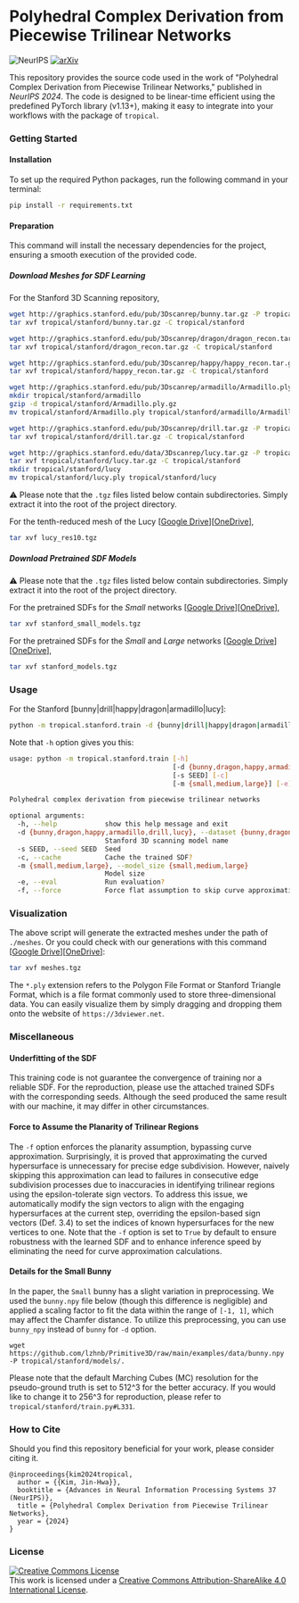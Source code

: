 # Polyhedral Complex Derivation from Piecewise Trilinear Networks

![NeurIPS](https://img.shields.io/badge/Conference-NeurIPS%202024-blue)
[![arXiv](https://img.shields.io/badge/arXiv-2402.10403-blue)](https://arxiv.org/abs/2402.10403)

This repository provides the source code used in the work of "Polyhedral Complex Derivation from Piecewise Trilinear Networks," published in _NeurIPS 2024_. The code is designed to be linear-time efficient using the predefined PyTorch library (v1.13+), making it easy to integrate into your workflows with the package of `tropical`.

### Getting Started

#### Installation

To set up the required Python packages, run the following command in your terminal:

```bash
pip install -r requirements.txt
```

#### Preparation

This command will install the necessary dependencies for the project, ensuring a smooth execution of the provided code.

##### Download Meshes for SDF Learning

For the Stanford 3D Scanning repository,
```bash
wget http://graphics.stanford.edu/pub/3Dscanrep/bunny.tar.gz -P tropical/stanford
tar xvf tropical/stanford/bunny.tar.gz -C tropical/stanford

wget http://graphics.stanford.edu/pub/3Dscanrep/dragon/dragon_recon.tar.gz -P tropical/stanford
tar xvf tropical/stanford/dragon_recon.tar.gz -C tropical/stanford

wget http://graphics.stanford.edu/pub/3Dscanrep/happy/happy_recon.tar.gz -P tropical/stanford
tar xvf tropical/stanford/happy_recon.tar.gz -C tropical/stanford

wget http://graphics.stanford.edu/pub/3Dscanrep/armadillo/Armadillo.ply.gz -P tropical/stanford
mkdir tropical/stanford/armadillo
gzip -d tropical/stanford/Armadillo.ply.gz
mv tropical/stanford/Armadillo.ply tropical/stanford/armadillo/Armadillo.ply

wget http://graphics.stanford.edu/pub/3Dscanrep/drill.tar.gz -P tropical/stanford
tar xvf tropical/stanford/drill.tar.gz -C tropical/stanford

wget http://graphics.stanford.edu/data/3Dscanrep/lucy.tar.gz -P tropical/stanford
tar xvf tropical/stanford/lucy.tar.gz -C tropical/stanford
mkdir tropical/stanford/lucy
mv tropical/stanford/lucy.ply tropical/stanford/lucy
```

:warning: Please note that the `.tgz` files listed below contain subdirectories. Simply extract it into the root of the project directory.

For the tenth-reduced mesh of the Lucy [[Google Drive](https://drive.google.com/file/d/1-htwyfzfk41JLgPM3WZcih7mVVHtyzGW/view?usp=sharing)][[OneDrive](https://1drv.ms/u/s!AmNshZeifO7Dkl9ie89rrZM39Sc0?e=LPh8er)],
```bash
tar xvf lucy_res10.tgz
```

##### Download Pretrained SDF Models

:warning: Please note that the `.tgz` files listed below contain subdirectories. Simply extract it into the root of the project directory.

For the pretrained SDFs for the _Small_ networks [[Google Drive](https://drive.google.com/file/d/1-njnIbRfrXGD70FRYzzgs1druovPdFNU/view?usp=sharing)][[OneDrive](https://1drv.ms/u/s!AmNshZeifO7Dkl4OHOHaj5aRUzIE?e=MwAv7J)],
```bash
tar xvf stanford_small_models.tgz
```

For the pretrained SDFs for the _Small_ and _Large_ networks [[Google Drive](https://drive.google.com/file/d/1Vj67XxSqIDmB1HwEOmnIxWUO-6Xbv_B1/view?usp=sharing)][[OneDrive](https://1drv.ms/u/s!AmNshZeifO7DkmGp8k1Vvfb2ORo2?e=I0t64h)],
```bash
tar xvf stanford_models.tgz
```

### Usage

For the Stanford [bunny|drill|happy|dragon|armadillo|lucy]:
```bash
python -m tropical.stanford.train -d {bunny|drill|happy|dragon|armadillo|lucy} -e
```

Note that `-h` option gives you this:
```bash
usage: python -m tropical.stanford.train [-h]
                                         [-d {bunny,dragon,happy,armadillo,drill,lucy}]
                                         [-s SEED] [-c]
                                         [-m {small,medium,large}] [-e] [-f]

Polyhedral complex derivation from piecewise trilinear networks

optional arguments:
  -h, --help            show this help message and exit
  -d {bunny,dragon,happy,armadillo,drill,lucy}, --dataset {bunny,dragon,happy,armadillo,drill,lucy}
                        Stanford 3D scanning model name
  -s SEED, --seed SEED  Seed
  -c, --cache           Cache the trained SDF?
  -m {small,medium,large}, --model_size {small,medium,large}
                        Model size
  -e, --eval            Run evaluation?
  -f, --force           Force flat assumption to skip curve approximation.
```

### Visualization

The above script will generate the extracted meshes under the path of `./meshes`. Or you could check with our generations with this command [[Google Drive](https://drive.google.com/file/d/1-o_DwiWmw_QgdZ9HKOmPcSKAe2gB_GD_/view?usp=sharing)][[OneDrive](https://1drv.ms/u/s!AmNshZeifO7DkmCoBEpdwOx3V2hG?e=qMhD4f)]:
```bash
tar xvf meshes.tgz
```

The `*.ply` extension refers to the Polygon File Format or Stanford Triangle Format, which is a file format commonly used to store three-dimensional data. You can easily visualize them by simply dragging and dropping them onto the website of `https://3dviewer.net`.


### Miscellaneous

#### Underfitting of the SDF

This training code is not guarantee the convergence of training nor a reliable SDF. For the reproduction, please use the attached trained SDFs with the corresponding seeds. Although the seed produced the same result with our machine, it may differ in other circumstances.

#### Force to Assume the Planarity of Trilinear Regions

The `-f` option enforces the planarity assumption, bypassing curve approximation. Surprisingly, it is proved that approximating the curved hypersurface is unnecessary for precise edge subdivision. However, naively skipping this approximation can lead to failures in consecutive edge subdivision processes due to inaccuracies in identifying trilinear regions using the epsilon-tolerate sign vectors. To address this issue, we automatically modify the sign vectors to align with the engaging hypersurfaces at the current step, overriding the epsilon-based sign vectors (Def. 3.4) to set the indices of known hypersurfaces for the new vertices to one. Note that the `-f` option is set to `True` by default to ensure robustness with the learned SDF and to enhance inference speed by eliminating the need for curve approximation calculations.

#### Details for the Small Bunny

In the paper, the `Small` bunny has a slight variation in preprocessing. We used the `bunny.npy` file below (though this difference is negligible) and applied a scaling factor to fit the data within the range of `[-1, 1]`, which may affect the Chamfer distance. To utilize this preprocessing, you can use `bunny_npy` instead of `bunny` for `-d` option.

```
wget https://github.com/lzhnb/Primitive3D/raw/main/examples/data/bunny.npy -P tropical/stanford/models/.
```

Please note that the default Marching Cubes (MC) resolution for the pseudo-ground truth is set to 512^3 for the better accuracy. If you would like to change it to 256^3 for reproduction, please refer to `tropical/stanford/train.py#L331`.

### How to Cite

Should you find this repository beneficial for your work, please consider citing it.
```
@inproceedings{kim2024tropical,
  author = {{Kim, Jin-Hwa}},
  booktitle = {Advances in Neural Information Processing Systems 37 (NeurIPS)},
  title = {Polyhedral Complex Derivation from Piecewise Trilinear Networks},
  year = {2024}
}
```


### License

<a rel="license" href="http://creativecommons.org/licenses/by-sa/4.0/"><img alt="Creative Commons License" style="border-width:0" src="https://i.creativecommons.org/l/by-sa/4.0/88x31.png" /></a><br />This work is licensed under a <a rel="license" href="http://creativecommons.org/licenses/by-sa/4.0/">Creative Commons Attribution-ShareAlike 4.0 International License</a>.
